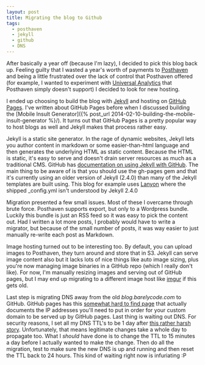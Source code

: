 ```yaml
---
layout: post
title: Migrating the blog to Github
tags:
  - posthaven
  - jekyll
  - github
  - DNS
---
```


After basically a year off (because I'm lazy), I decided to pick this blog back up.
Feeling guilty that I wasted a year's worth of payments to [Posthaven](http://posthaven.com)
and being a little frustrated over the lack of control that Posthaven offered (for example,
I wanted to experiment with [Universal Analytics](https://support.google.com/analytics/answer/2790010?hl=en)
that Posthaven simply doesn't support) I decided to look for new hosting.

I ended up choosing to build the blog with [Jekyll](https://jekyllrb.com) and
hosting on [GitHub Pages](https://pages.github.com). I've written about GitHub Pages
before when I discussed building the
[Mobile Insult Generator]({% post_url 2014-02-10-building-the-mobile-insult-generator %}/).
It turns out that GitHub Pages is a pretty popular way to host blogs as well and Jekyll
makes that process rather easy.

Jekyll is a static site generator. In the rage of dynamic websites, Jekyll lets you
author content in markdown or some easier-than-html language and then generates the
underlying HTML as static content. Because the HTML is static, it's easy to serve
and doesn't drain server resources as much as a traditional CMS. GitHub has
[documentation on using Jekyll with GitHub](https://help.github.com/articles/using-jekyll-with-pages/).
The main thing to be aware of is that you should use the gh-pages gem and that it's
currently using an older version of Jekyll (2.4.0) than many of the Jekyll templates
are built using. This blog for example uses [Lanyon](http://lanyon.getpoole.com)
where the shipped \_config.yml isn't understood by Jekyll 2.4.0

Migration presented a few small issues. Most of these I overcame through brute force.
Posthaven supports export, but only to a Wordpress bundle. Luckily this bundle is
just an RSS feed so it was easy to pick the content out. Had I written a lot more
posts, I probably would have to write a migrator, but because of the small number of
posts, it was way easier to just manually re-write each post as Markdown.

Image hosting turned out to be interesting too. By default, you can upload images
to Posthaven, they turn around and store that in S3. Jekyll can serve image content
also but it lacks lots of nice things like auto image sizing, plus you're now
managing image binaries in a GitHub repo (which I really don't like). For now,
I'm manually resizing images and serving out of GitHub pages, but I may end up migrating
to a different image host like [imgur](http://imgur.com) if this gets old.

Last step is migrating DNS away from the old *blog.barelycode.com* to GitHub. GitHub
pages has this [somewhat hard to find page](https://help.github.com/articles/tips-for-configuring-an-a-record-with-your-dns-provider/)
that actually documents the IP addresses you'll need to put in order for your custom
domain to be served up by GitHub pages. Last thing is waiting out DNS. For security
reasons, I set all my DNS TTL's to be 1 day after [this rather harsh story](https://medium.com/@N/how-i-lost-my-50-000-twitter-username-24eb09e026dd).
Unfortunately, that means legitimate changes take a whole day to propagate too. What I
_should_ have done is to change the TTL to 15 minutes a day before I actually wanted to make
the change. Then do all the migration, test to make sure the new DNS is up and running and then reset
the TTL back to 24 hours. This kind of waiting right now is infuriating :P

